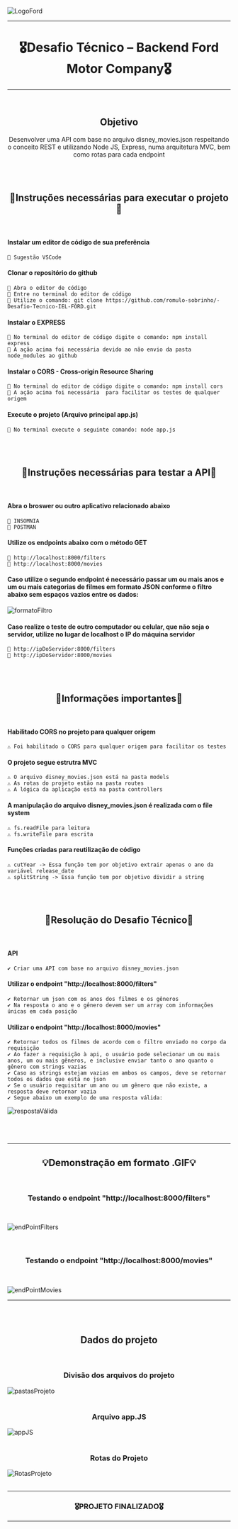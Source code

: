 ![LogoFord](https://user-images.githubusercontent.com/68918326/183781920-2a8375ab-11f3-4a78-a77e-78c1d2ab5e15.PNG)

<hr>
<h1 align="center">🎖️Desafio Técnico – Backend Ford Motor Company🎖️</h1>
<hr>
<br>


<h2 align="center">Objetivo</h2>
<p align="center">
  Desenvolver uma API com base no arquivo disney_movies.json respeitando o conceito REST e utilizando Node JS, Express, numa arquitetura MVC, bem como rotas para cada endpoint</p>
<br>
<br>


<h2 align="center">🚧Instruções necessárias para executar o projeto🚧</h2>
<br>

  #### Instalar um editor de código de sua preferência
    📌 Sugestão VSCode
  
  #### Clonar o repositório do github
    📌 Abra o editor de código
    📌 Entre no terminal do editor de código
    📌 Utilize o comando: git clone https://github.com/romulo-sobrinho/-Desafio-Tecnico-IEL-FORD.git

  #### Instalar o EXPRESS
    📌 No terminal do editor de código digite o comando: npm install express
    📌 A ação acima foi necessária devido ao não envio da pasta node_modules ao github

  #### Instalar o CORS - Cross-origin Resource Sharing
    📌 No terminal do editor de código digite o comando: npm install cors
    📌 A ação acima foi necessária  para facilitar os testes de qualquer origem
 
  #### Execute o projeto (Arquivo principal app.js)
    📌 No terminal execute o seguinte comando: node app.js
<br>
<br>


<h2 align="center">🚧Instruções necessárias para testar a API🚧</h2>
<br> 
    
  #### Abra o broswer ou outro aplicativo relacionado abaixo
    📌 INSOMNIA
    📌 POSTMAN
  
  #### Utilize os endpoints abaixo com o método GET
    📌 http://localhost:8000/filters
    📌 http://localhost:8000/movies

  #### Caso utilize o segundo endpoint é necessário passar um ou mais anos e um ou mais categorias de filmes em formato JSON	conforme o filtro abaixo sem espaços vazios entre os dados:
  ![formatoFiltro](https://user-images.githubusercontent.com/68918326/184650803-a115eacb-f3f9-46bd-8146-c89ec3096b2b.PNG)

  #### Caso realize o teste de outro computador ou celular, que não seja o servidor, utilize no lugar de localhost o IP do máquina servidor
    📌 http://ipDoServidor:8000/filters
    📌 http://ipDoServidor:8000/movies
<br>
<br>


<h2 align="center">🚨Informações importantes🚨</h2>
<br> 

  #### Habilitado CORS no projeto para qualquer origem
    ⚠️ Foi habilitado o CORS para qualquer origem para facilitar os testes

  #### O projeto segue estrutra MVC
    ⚠️ O arquivo disney_movies.json está na pasta models
    ⚠️ As rotas do projeto estão na pasta routes
    ⚠️ A lógica da aplicação está na pasta controllers

  #### A manipulação do arquivo disney_movies.json é realizada com o file system
    ⚠️ fs.readFile para leitura
    ⚠️ fs.writeFile para escrita

  #### Funções criadas para reutilização de código
    ⚠️ cutYear -> Essa função tem por objetivo extrair apenas o ano da variável release_date
    ⚠️ splitString -> Essa função tem por objetivo dividir a string
<br>
<br> 


<h2 align="center">🚀Resolução do Desafio Técnico🚀</h2>
<br> 

  #### API
    ✔️ Criar uma API com base no arquivo disney_movies.json

  #### Utilizar o endpoint "http://localhost:8000/filters"
    ✔️ Retornar um json com os anos dos filmes e os gêneros
    ✔️ Na resposta o ano e o gênero devem ser um array com informações únicas em cada posição

  #### Utilizar o endpoint "http://localhost:8000/movies"
    ✔️ Retornar todos os filmes de acordo com o filtro enviado no corpo da requisição
    ✔️ Ao fazer a requisição à api, o usuário pode selecionar um ou mais anos, um ou mais gêneros, e inclusive enviar tanto o ano quanto o gênero com strings vazias
    ✔️ Caso as strings estejam vazias em ambos os campos, deve se retornar todos os dados que está no json
    ✔️ Se o usuário requisitar um ano ou um gênero que não existe, a resposta deve retornar vazia
    ✔️ Segue abaixo um exemplo de uma resposta válida:
  ![respostaVálida](https://user-images.githubusercontent.com/68918326/184652945-bf5dd5a2-7f34-4071-a9a4-a0c919802dd2.PNG)
<br>
<br> 
<br> 
<br> 

    
<hr>
<h2 align="center">💡Demonstração em formato .GIF💡</h2>
<br> 

<h3 align="center">Testando o endpoint "http://localhost:8000/filters"</h3>
<br> 

![endPointFilters](https://user-images.githubusercontent.com/68918326/184658345-8ab32443-5011-4874-b54f-5101decd0f77.gif)
<br>
<br>
<br>

<h3 align="center">Testando o endpoint "http://localhost:8000/movies"</h3>
<br>

![endPointMovies](https://user-images.githubusercontent.com/68918326/184661890-7ffbfe0a-d276-41fb-b48d-47f5375b2e7b.gif)
<br>


<hr>
<br>
<br>


<h2 align="center">Dados do projeto</h2><br>

<h3 align="center">Divisão dos arquivos do projeto</h3>

![pastasProjeto](https://user-images.githubusercontent.com/68918326/184655144-d176f4a2-6a5f-469e-b630-f4a6762991c5.PNG)
<br>
<br>


<h3 align="center">Arquivo app.JS</h3>

![appJS](https://user-images.githubusercontent.com/68918326/184671337-013afa79-a43b-4c02-a808-5ae7befc4a1f.PNG)
<br>
<br>


<h3 align="center">Rotas do Projeto</h3>

![RotasProjeto](https://user-images.githubusercontent.com/68918326/184655434-e6e702b9-57ed-414b-9cce-4d2416d9b0bf.PNG)
<br>
<br>


<hr>
<h3 align="center">🎖️PROJETO FINALIZADO🎖️</h3>
<hr>